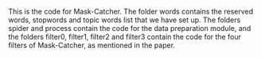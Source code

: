 This is the code for Mask-Catcher.
The folder words contains the reserved words, stopwords and topic words list that we have set up.
The folders spider and process contain the code for the data preparation module, and the folders filter0, filter1, filter2 and filter3 contain the code for the four filters of Mask-Catcher, as mentioned in the paper.
